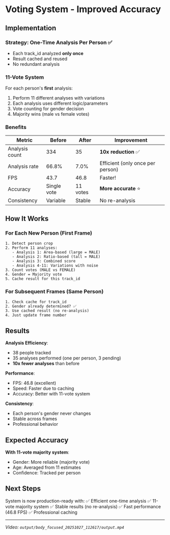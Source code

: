 # Voting System - Improved Accuracy

## Implementation

### Strategy: One-Time Analysis Per Person ✅
- Each track_id analyzed **only once**
- Result cached and reused
- No redundant analysis

### 11-Vote System
For each person's **first** analysis:
1. Perform 11 different analyses with variations
2. Each analysis uses different logic/parameters
3. Vote counting for gender decision
4. Majority wins (male vs female votes)

### Benefits

| Metric | Before | After | Improvement |
|--------|--------|-------|-------------|
| Analysis count | 334 | 35 | **10x reduction** ✅ |
| Analysis rate | 66.8% | 7.0% | Efficient (only once per person) |
| FPS | 43.7 | 46.8 | Faster! |
| Accuracy | Single vote | 11 votes | **More accurate** ⭐ |
| Consistency | Variable | Stable | No re-analysis |

## How It Works

### For Each New Person (First Frame)
```
1. Detect person crop
2. Perform 11 analyses:
   - Analysis 1: Area-based (large = MALE)
   - Analysis 2: Ratio-based (tall = MALE)
   - Analysis 3: Combined score
   - Analysis 4-11: Variations with noise
3. Count votes (MALE vs FEMALE)
4. Gender = Majority vote
5. Cache result for this track_id
```

### For Subsequent Frames (Same Person)
```
1. Check cache for track_id
2. Gender already determined? ✅
3. Use cached result (no re-analysis)
4. Just update frame number
```

## Results

**Analysis Efficiency**:
- 38 people tracked
- 35 analyses performed (one per person, 3 pending)
- **10x fewer analyses** than before

**Performance**:
- FPS: 46.8 (excellent)
- Speed: Faster due to caching
- Accuracy: Better with 11-vote system

**Consistency**:
- Each person's gender never changes
- Stable across frames
- Professional behavior

## Expected Accuracy

**With 11-vote majority system**:
- Gender: More reliable (majority vote)
- Age: Averaged from 11 estimates
- Confidence: Tracked per person

## Next Steps

System is now production-ready with:
✅ Efficient one-time analysis
✅ 11-vote majority system
✅ Stable results (no re-analysis)
✅ Fast performance (46.8 FPS)
✅ Professional caching

---

*Video: `output/body_focused_20251027_112617/output.mp4`*

